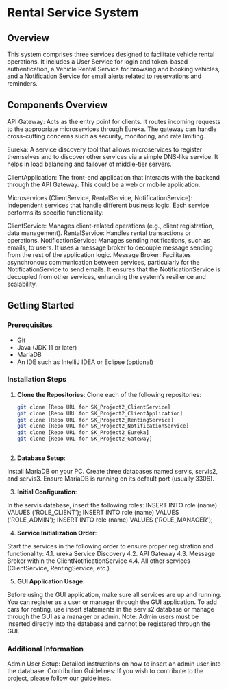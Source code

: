 # Rental Service System

## Overview

This system comprises three services designed to facilitate vehicle rental operations. It includes a User Service for login and token-based authentication, a Vehicle Rental Service for browsing and booking vehicles, and a Notification Service for email alerts related to reservations and reminders.

## Components Overview
API Gateway: Acts as the entry point for clients. It routes incoming requests to the appropriate microservices through Eureka. The gateway can handle cross-cutting concerns such as security, monitoring, and rate limiting.

Eureka: A service discovery tool that allows microservices to register themselves and to discover other services via a simple DNS-like service. It helps in load balancing and failover of middle-tier servers.

ClientApplication: The front-end application that interacts with the backend through the API Gateway. This could be a web or mobile application.

Microservices (ClientService, RentalService, NotificationService): Independent services that handle different business logic. Each service performs its specific functionality:

ClientService: Manages client-related operations (e.g., client registration, data management).
RentalService: Handles rental transactions or operations.
NotificationService: Manages sending notifications, such as emails, to users. It uses a message broker to decouple message sending from the rest of the application logic.
Message Broker: Facilitates asynchronous communication between services, particularly for the NotificationService to send emails. It ensures that the NotificationService is decoupled from other services, enhancing the system's resilience and scalability.



## Getting Started

### Prerequisites

- Git
- Java (JDK 11 or later)
- MariaDB
- An IDE such as IntelliJ IDEA or Eclipse (optional)

### Installation Steps

1. **Clone the Repositories**: Clone each of the following repositories:

   ```bash
   git clone [Repo URL for SK_Project2_ClientService]
   git clone [Repo URL for SK_Project2_ClientApplication]
   git clone [Repo URL for SK_Project2_RentingService]
   git clone [Repo URL for SK_Project2_NotificationService]
   git clone [Repo URL for SK_Project2_Eureka]
   git clone [Repo URL for SK_Project2_Gateway]



2. **Database Setup**:

Install MariaDB on your PC.
Create three databases named servis, servis2, and servis3.
Ensure MariaDB is running on its default port (usually 3306).

3. **Initial Configuration**:

In the servis database, insert the following roles:
INSERT INTO role (name) VALUES ('ROLE_CLIENT');
INSERT INTO role (name) VALUES ('ROLE_ADMIN');
INSERT INTO role (name) VALUES ('ROLE_MANAGER');


4. **Service Initialization Order**:

Start the services in the following order to ensure proper registration and functionality:
4.1. ureka Service Discovery
4.2. API Gateway
4.3. Message Broker within the ClientNotificationService
4.4. All other services (ClientService, RentingService, etc.)


5. **GUI Application Usage**:

Before using the GUI application, make sure all services are up and running.
You can register as a user or manager through the GUI application.
To add cars for renting, use insert statements in the servis2 database or manage through the GUI as a manager or admin.
Note: Admin users must be inserted directly into the database and cannot be registered through the GUI.



### Additional Information
Admin User Setup: Detailed instructions on how to insert an admin user into the database.
Contribution Guidelines: If you wish to contribute to the project, please follow our guidelines.





